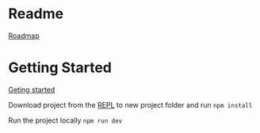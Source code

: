 # Readme

[Roadmap](https://github.com/sveltejs/svelte/projects/5)

# Getting Started

[Geting started](https://svelte.dev/blog/the-easiest-way-to-get-started)

Download project from the [REPL](https://svelte.dev/repl) to new project folder and run `npm install`

Run the project locally
`npm run dev`
